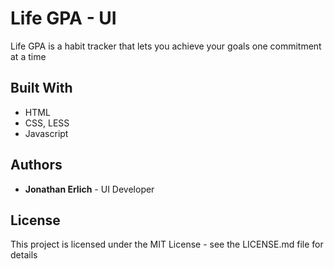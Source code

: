 # Life GPA - UI
Life GPA is a habit tracker that lets you achieve your goals one commitment at a time
## Built With
* HTML
* CSS, LESS
* Javascript
## Authors
* __Jonathan Erlich__ - UI Developer
## License
This project is licensed under the MIT License - see the LICENSE.md file for details
